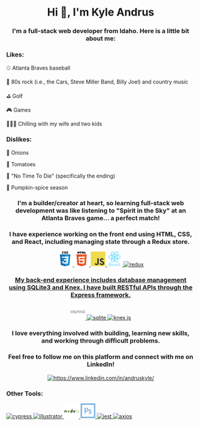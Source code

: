 <h1 align="center">Hi 👋, I'm Kyle Andrus</h1>

<h3 align="center">I'm a full-stack web developer from Idaho. Here is a little bit about me:</h3>

<h3>Likes:</h3> 
<p>⚾ Atlanta Braves baseball</p>
<p>🎸 80s rock (i.e., the Cars, Steve Miller Band, Billy Joel) and country music</p>
<p>⛳ Golf</p>
<p>🎮 Games</p>
<p>👩‍👦‍👦 Chilling with my wife and two kids</p>

<h3>Dislikes:</h3> 
<p>🧅 Onions</p>
<p>🍅 Tomatoes</p>
<p>🤵 "No Time To Die" (specifically the ending)</p>
<p>🎃 Pumpkin-spice season</p>

<h3 align="center">I'm a builder/creator at heart, so learning full-stack web development was like listening to "Spirit in the Sky" at an Atlanta Braves game... a perfect match!</h3>

<h3 align="center">I have experience working on the front end using HTML, CSS, and React, including managing state through a Redux store.</h3>
<div align ="center"><a href="https://www.w3schools.com/css/" target="_blank" rel="noreferrer"> <img src="https://raw.githubusercontent.com/devicons/devicon/master/icons/css3/css3-original-wordmark.svg" alt="css3" width="40" height="40"/> </a> <a href="https://www.w3.org/html/" target="_blank" rel="noreferrer"> <img src="https://raw.githubusercontent.com/devicons/devicon/master/icons/html5/html5-original-wordmark.svg" alt="html5" width="40" height="40"/> </a> <a href="https://developer.mozilla.org/en-US/docs/Web/JavaScript" target="_blank" rel="noreferrer"> <img src="https://raw.githubusercontent.com/devicons/devicon/master/icons/javascript/javascript-original.svg" alt="javascript" width="40" height="40"/> </a> <a href="https://reactjs.org/" target="_blank" rel="noreferrer"> <img src="https://raw.githubusercontent.com/devicons/devicon/master/icons/react/react-original-wordmark.svg" alt="react" width="40" height="40"/> </a> <a href="https://redux.js.org/" target="_blank" rel="noreferrer"> <img src="https://d33wubrfki0l68.cloudfront.net/0834d0215db51e91525a25acf97433051f280f2f/c30f5/img/redux.svg" alt="redux" width="40" height="40"/>  </div>
<h3 align="center">My back-end experience includes database management using SQLite3 and Knex. I have built RESTful APIs through the Express framework.</h3>
<div align="center"><a href="https://expressjs.com" target="_blank" rel="noreferrer"> <img src="https://raw.githubusercontent.com/devicons/devicon/master/icons/express/express-original-wordmark.svg" alt="express" width="40" height="40"/> </a><a href="https://www.sqlite.org/" target="_blank" rel="noreferrer"> <img src="https://www.vectorlogo.zone/logos/sqlite/sqlite-icon.svg" alt="sqlite" width="40" height="40"/> </a><a href="https://knexjs.org/" target="_blank" rel="noreferrer"> <img src="https://knexjs.org/knex-logo.png" alt="knex.js" width="40" height="40"/> </a></div>
<h3 align="center">I love everything involved with building, learning new skills, and working through difficult problems.</h3>

<h3 align="center">Feel free to follow me on this platform and connect with me on LinkedIn!</h3>
<div align="center"><a href="https://www.linkedin.com/in/andruskyle/" target="blank"><img align="center" src="https://raw.githubusercontent.com/rahuldkjain/github-profile-readme-generator/master/src/images/icons/Social/linked-in-alt.svg" alt="https://www.linkedin.com/in/andruskyle/" height="30" width="40" /></a></div>


<h3 align="left">Other Tools:</h3>
<p align="left">  <a href="https://www.cypress.io" target="_blank" rel="noreferrer"> <img src="https://raw.githubusercontent.com/simple-icons/simple-icons/6e46ec1fc23b60c8fd0d2f2ff46db82e16dbd75f/icons/cypress.svg" alt="cypress" width="40" height="40"/> </a>   <a href="https://www.adobe.com/in/products/illustrator.html" target="_blank" rel="noreferrer"> <img src="https://www.vectorlogo.zone/logos/adobe_illustrator/adobe_illustrator-icon.svg" alt="illustrator" width="40" height="40"/> </a>  <a href="https://nodejs.org" target="_blank" rel="noreferrer"> <img src="https://raw.githubusercontent.com/devicons/devicon/master/icons/nodejs/nodejs-original-wordmark.svg" alt="nodejs" width="40" height="40"/> </a> <a href="https://www.photoshop.com/en" target="_blank" rel="noreferrer"> <img src="https://raw.githubusercontent.com/devicons/devicon/master/icons/photoshop/photoshop-line.svg" alt="photoshop" width="40" height="40"/> </a> <a href="https://archive.jestjs.io/en/" target="_blank" rel="noreferrer"> <img src="https://symbols.getvecta.com/stencil_25/40_jest.5fde12ec22.png" alt="jest" width="40" height="40"/> </a> <a href="https://axios-http.com/" target="_blank" rel="noreferrer"> <img src="https://axios-http.com/assets/logo.svg" alt="axios" width="40" height="40"/> </a> </p>

